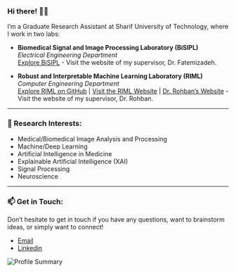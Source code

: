 ### Hi there! 👋🏻

I’m a Graduate Research Assistant at Sharif University of Technology, where I work in two labs:

- **Biomedical Signal and Image Processing Laboratory (BiSIPL)**  
  *Electrical Engineering Department*  
  [Explore BiSIPL](https://ee.sharif.edu/~fatemizadeh/) - Visit the website of my supervisor, Dr. Fatemizadeh.

- **Robust and Interpretable Machine Learning Laboratory (RIML)**  
  *Computer Engineering Department*  
  [Explore RIML on GitHub](https://github.com/rohban-lab) | [Visit the RIML Website](https://rohban-lab.github.io/) | [Dr. Rohban’s Website](https://sharif.edu/~rohban/) - Visit the website of my supervisor, Dr. Rohban.

---

### 🧠 Research Interests:
- Medical/Biomedical Image Analysis and Processing
- Machine/Deep Learning
- Artificial Intelligence in Medicine
- Explainable Artificial Intelligence (XAI)
- Signal Processing
- Neuroscience

---

### 📫 Get in Touch:
Don’t hesitate to get in touch if you have any questions, want to brainstorm ideas, or simply want to connect!
- [Email](mailto:prs_a@yahoo.com)
- [Linkedin](https://www.linkedin.com/in/afsharprs/)
  
![Profile Summary](https://github-profile-summary-cards.vercel.app/api/cards/profile-details?username=a-fsh-r&theme=nord_dark)

<!---
a-fsh-r/a-fsh-r is a ✨ special ✨ repository because its `README.md` (this file) appears on your GitHub profile.
You can click the Preview link to take a look at your changes.
--->
